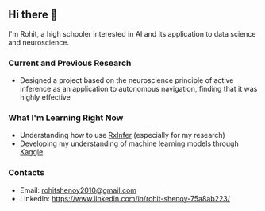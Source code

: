 ## Hi there 👋

I'm Rohit, a high schooler interested in AI and its application to data science and neuroscience.

### Current and Previous Research
- Designed a project based on the neuroscience principle of active inference as an application to autonomous navigation, finding that it was highly effective

### What I'm Learning Right Now
- Understanding how to use [RxInfer](https://rxinfer.com/) (especially for my research)
- Developing my understanding of machine learning models through [Kaggle](https://www.kaggle.com/rohitshenoy88)

### Contacts
- Email: rohitshenoy2010@gmail.com
- LinkedIn: https://www.linkedin.com/in/rohit-shenoy-75a8ab223/
